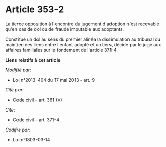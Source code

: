# Article 353-2

La tierce opposition à l'encontre du jugement d'adoption n'est recevable qu'en cas de dol ou de fraude imputable aux
adoptants. 

Constitue un dol au sens du premier alinéa la dissimulation au tribunal du maintien des liens entre l'enfant adopté et un
tiers, décidé par le juge aux affaires familiales sur le fondement de l'article 371-4.

**Liens relatifs à cet article**

_Modifié par_:

  - Loi n°2013-404 du 17 mai 2013 - art. 9

_Cité par_:

  - Code civil - art. 361 (V)

_Cite_:

  - Code civil - art. 371-4

_Codifié par_:

  - Loi n°1803-03-14

